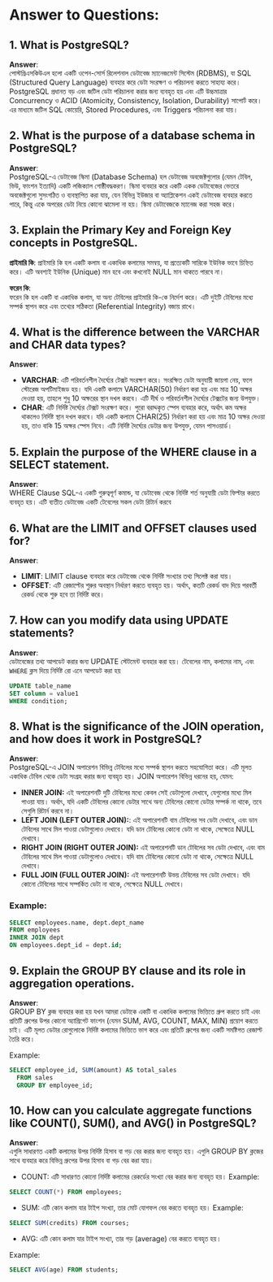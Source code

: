 # Answer to Questions:

## 1. What is PostgreSQL?

**Answer**:  
পোস্টগ্রিএসকিউএল হলো একটি ওপেন-সোর্স রিলেশনাল ডেটাবেজ ম্যানেজমেন্ট সিস্টেম (RDBMS), যা SQL (Structured Query Language) ব্যবহার করে ডেটা সংরক্ষণ ও পরিচালনা করতে সাহায্য করে। PostgreSQL প্রধানত বড় এবং জটিল ডেটা পরিচালনা করার জন্য ব্যবহৃত হয় এবং এটি উচ্চমাত্রার Concurrency ও ACID (Atomicity, Consistency, Isolation, Durability) সাপোর্ট করে। এর মাধ্যমে জটিল SQL কোয়েরি, Stored Procedures, এবং Triggers পরিচালনা করা যায়।

## 2. What is the purpose of a database schema in PostgreSQL?

**Answer**:  
PostgreSQL-এ ডেটাবেজ স্কিমা (Database Schema) হল ডেটাবেজ অবজেক্টগুলোর (যেমন টেবিল, ভিউ, ফাংশন ইত্যাদি) একটি লজিক্যাল গোষ্ঠীবদ্ধকরণ। স্কিমা ব্যবহার করে একটি একক ডেটাবেজের ভেতরে অবজেক্টগুলো সুসংগঠিত ও ব্যবস্থাপিত করা যায়, যেন বিভিন্ন ইউজার বা অ্যাপ্লিকেশন একই ডেটাবেজ ব্যবহার করতে পারে, কিন্তু একে অপরের ডেটা নিয়ে কোনো ঝামেলা না হয়। স্কিমা ডেটাবেজকে ম্যানেজ করা সহজ করে।

## 3. Explain the Primary Key and Foreign Key concepts in PostgreSQL.

**প্রাইমারি কি**:
প্রাইমারি কি হল একটি কলাম বা একাধিক কলামের সমন্বয়, যা প্রত্যেকটি সারিকে ইউনিক ভাবে চিহ্নিত করে। এটি অবশ্যই ইউনিক (Unique) মান হবে এবং কখনোই NULL মান থাকতে পারবে না।

**ফরেন কি**:  
ফরেন কি হল একটি বা একাধিক কলাম, যা অন্য টেবিলের প্রাইমারি কি-কে নির্দেশ করে। এটি দুইটি টেবিলের মধ্যে সম্পর্ক স্থাপন করে এবং তথ্যের সঠিকতা (Referential Integrity) বজায় রাখে।

## 4. What is the difference between the VARCHAR and CHAR data types?

**Answer**:

- **VARCHAR**: এটি পরিবর্তনশীল দৈর্ঘ্যের টেক্সট সংরক্ষণ করে। সংরক্ষিত ডেটা অনুযায়ী জায়গা নেয়, ফলে স্টোরেজ অপটিমাইজড হয়। যদি একটি কলামে VARCHAR(50) নির্ধারণ করা হয় এবং মাত্র 10 অক্ষর দেওয়া হয়, তাহলে শুধু 10 অক্ষরের স্থান দখল করবে। এটি দীর্ঘ ও পরিবর্তনশীল দৈর্ঘ্যের টেক্সটের জন্য উপযুক্ত।
- **CHAR**: এটি নির্দিষ্ট দৈর্ঘ্যের টেক্সট সংরক্ষণ করে। পুরো বরাদ্দকৃত স্পেস ব্যবহার করে, অর্থাৎ কম অক্ষর থাকলেও নির্দিষ্ট স্থান দখল করবে। যদি একটি কলামে CHAR(25) নির্ধারণ করা হয় এবং মাত্র 10 অক্ষর দেওয়া হয়, তাও বাকি 15 অক্ষর স্পেস নিবে। এটি নির্দিষ্ট দৈর্ঘ্যের ডেটার জন্য উপযুক্ত, যেমন পাসওয়ার্ড।

## 5. Explain the purpose of the WHERE clause in a SELECT statement.

**Answer**:  
WHERE Clause SQL-এ একটি গুরুত্বপূর্ণ কমান্ড, যা ডেটাবেজ থেকে নির্দিষ্ট শর্ত অনুযায়ী ডেটা ফিল্টার করতে ব্যবহৃত হয়। এটি ব্যতীত ডেটাবেজ একটি টেবেলের সকল ডেটা রিটার্ন করবে

## 6. What are the LIMIT and OFFSET clauses used for?

**Answer**:

- **LIMIT**: LIMIT clause ব্যবহার করে ডেটাবেজ থেকে নির্দিষ্ট সংখ্যার তথ্য সিলেক্ট করা যায়।
- **OFFSET**: এটি রেজাল্টের শুরুর অবস্থান নির্ধারণ করতে ব্যবহৃত হয়। অর্থাৎ, কতটি রেকর্ড বাদ দিয়ে পরবর্তী রেকর্ড থেকে শুরু হবে তা নির্দিষ্ট করে।

## 7. How can you modify data using UPDATE statements?

**Answer**:  
ডেটাবেজের তথ্য আপডেট করার জন্য UPDATE স্টেটমেন্ট ব্যবহার করা হয়। টেবেলের নাম, কলামের নাম, এবং `WHERE` ক্লস দিয়ে নির্দিষ্ট রো এনে আপডেট করা হয়

```sql
UPDATE table_name
SET column = value1
WHERE condition;
```

## 8. What is the significance of the JOIN operation, and how does it work in PostgreSQL?

**Answer**:  
PostgreSQL-এ JOIN অপারেশন বিভিন্ন টেবিলের মধ্যে সম্পর্ক স্থাপন করতে সহযোগিতা করে। এটি মূলত একাধিক টেবিল থেকে ডেটা সংগ্রহ করার জন্য ব্যবহৃত হয়। JOIN অপারেশন বিভিন্ন ধরনের হয়, যেমন:

- **INNER JOIN:** এই অপারেশনটি দুটি টেবিলের মধ্যে কেবল সেই ডেটাগুলো দেখাবে, যেগুলোর মধ্যে মিল পাওয়া যায়। অর্থাৎ, যদি একটি টেবিলের কোনো ডেটার সাথে অন্য টেবিলের কোনো ডেটার সম্পর্ক না থাকে, তবে সেগুলি রিটার্ন করবে না।
- **LEFT JOIN (LEFT OUTER JOIN):**: এই অপারেশনটি বাম টেবিলের সব ডেটা দেখাবে, এবং ডান টেবিলের সাথে মিল পাওয়া ডেটাগুলোও দেখাবে। যদি ডান টেবিলের কোনো ডেটা না থাকে, সেক্ষেত্রে NULL দেখাবে।
- **RIGHT JOIN (RIGHT OUTER JOIN):** এই অপারেশনটি ডান টেবিলের সব ডেটা দেখাবে, এবং বাম টেবিলের সাথে মিল পাওয়া ডেটাগুলোও দেখাবে। যদি বাম টেবিলের কোনো ডেটা না থাকে, সেক্ষেত্রে NULL দেখাবে।
- **FULL JOIN (FULL OUTER JOIN):** এই অপারেশনটি উভয় টেবিলের সব ডেটা দেখাবে। যদি কোনো টেবিলের সাথে সম্পর্কিত ডেটা না থাকে, সেক্ষেত্রে NULL দেখাবে।

### Example:

```sql
SELECT employees.name, dept.dept_name
FROM employees
INNER JOIN dept
ON employees.dept_id = dept.id;
```

## 9. Explain the GROUP BY clause and its role in aggregation operations.

**Answer**:  
GROUP BY ক্লজ ব্যবহার করা হয় যখন আমরা ডেটাকে একটি বা একাধিক কলামের ভিত্তিতে গ্রুপ করতে চাই এবং প্রতিটি গ্রুপের উপর কোনো অ্যাগ্রিগেট ফাংশন (যেমন SUM, AVG, COUNT, MAX, MIN) প্রয়োগ করতে চাই। এটি মূলত ডেটার রোগুলোকে নির্দিষ্ট কলামের ভিত্তিতে ভাগ করে এবং প্রতিটি গ্রুপের জন্য একটি সমষ্টিগত রেজাল্ট তৈরি করে।

Example:

```sql
SELECT employee_id, SUM(amount) AS total_sales
  FROM sales
  GROUP BY employee_id;
```

## 10. How can you calculate aggregate functions like COUNT(), SUM(), and AVG() in PostgreSQL?

**Answer**:  
এগুলি সাধারণত একটি কলামের উপর নির্দিষ্ট হিসাব বা গড় বের করার জন্য ব্যবহৃত হয়। এগুলি GROUP BY ক্লজের সাথে ব্যবহার করে বিভিন্ন গ্রুপের উপর হিসাব বা গড় বের করা যায়।

- COUNT: এটি সাধারণত কোনো নির্দিষ্ট কলামের রেকর্ডের সংখ্যা বের করার জন্য ব্যবহৃত হয়।
  Example:

```sql
SELECT COUNT(*) FROM employees;
```

- SUM: এটি কোন কলাম যার টাইপ সংখ্যা, তার মোট যোগফল বের করতে ব্যবহৃত হয়।
  Example:

```sql
SELECT SUM(credits) FROM courses;
```

- AVG: এটি কোন কলাম যার টাইপ সংখ্যা, তার গড় (average) বের করতে ব্যবহৃত হয়।

Example:

```sql
SELECT AVG(age) FROM students;
```

